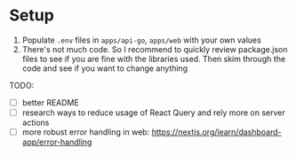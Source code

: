 # Setup

1. Populate `.env` files in `apps/api-go`, `apps/web` with your own values
2. There's not much code. So I recommend to quickly review package.json files to see if you are fine with the libraries used. Then skim through the code and see if you want to change anything

TODO:

- [ ] better README
- [ ] research ways to reduce usage of React Query and rely more on server actions
- [ ] more robust error handling in web: https://nextjs.org/learn/dashboard-app/error-handling
